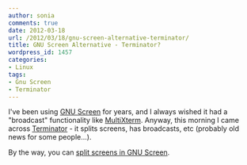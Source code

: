 ```yaml
---
author: sonia
comments: true
date: 2012-03-18
url: /2012/03/18/gnu-screen-alternative-terminator/
title: GNU Screen Alternative - Terminator?
wordpress_id: 1457
categories:
- Linux
tags:
- Gnu Screen
- Terminator
---
```


I've been using [GNU Screen](http://www.gnu.org/software/screen/manual/screen.html) for years, and I always wished it had a "broadcast" functionality like [MultiXterm](http://expect.sourceforge.net/example/multixterm.man.html). Anyway, this morning I came across [Terminator](http://www.tenshu.net/p/terminator.html) - it splits screens, has broadcasts, etc (probably old news for some people...).

By the way, you can [split screens in GNU Screen](http://blog.snowfrog.net/2012/03/19/gnu-screen-split-screens/).
